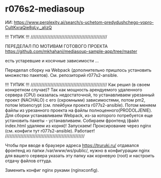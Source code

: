 # r076s2-mediasoup

ИИ:
https://www.perplexity.ai/search/s-uchetom-predydushchego-vopro-CultKxraQie8qLy._alizQ

!!! ТУПИК !!!
//////////////////////////////////////////////////

ПЕРЕДЕЛАЛ ПО МОТИВАМ ГОТОВОГО ПРОЕКТА
https://github.com/mkhahani/mediasoup-sample-app/tree/master

есть устаревшие и косячные зависимости ...

Переделал сборку на Webpack (дополнительно пришлось установить множество пакетов). 
См. репозиторий r077s2-ansible.


!!! ТУПИК !!!
//////////////////////////////////////////////////
Как решил (в своем конкретном случае)?
Так как мощность арендуемого удаленного сервера (CPU) оказалась недостаточной, 
то устанавливаем урезанный проект (NACHALO) с его (скромными) зависимостями, потом pm2, потом letsencrypt (см. плейбуки проекта r077s2-ansible). Потом меняем файлы из урезанного проекта на файлы полноценного(PRODOLJENIE). Для сборки устанавливаем Webpack, из-за которого потребуется еще установить пакеты - устанавливаем. Собираем фронтенд (файл index.html удаляем из корня)! Запускаем! Проксирование через nginx (см. конфиги тут r077s2-ansible). Работает!
////////////////////////////////////////////////////

Чтобы при вводе в браузере адреса https://truruki.ru/ отдавался фронтенд из папки /var/www/ws/public/, нужно в конфигурации nginx для вашего сервера указать эту папку как корневую (root) и настроить отдачу файлов оттуда.

Заменить конфиг nginx руками (nginxconfig).